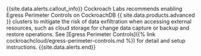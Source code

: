 {{site.data.alerts.callout_info}}
Cockroach Labs recommends enabling Egress Perimeter Controls on CockroachDB {{ site.data.products.advanced }} clusters to mitigate the risk of data exfiltration when accessing external resources, such as cloud storage for change data capture or backup and restore operations. See [Egress Perimeter Controls]({% link cockroachcloud/egress-perimeter-controls.md %}) for detail and setup instructions.
{{site.data.alerts.end}}
